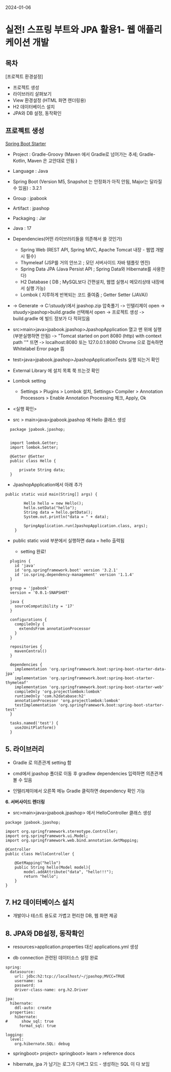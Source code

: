 2024-01-06

# 실전! 스프링 부트와 JPA 활용1- 웹 애플리케이션 개발

**목차**
---
[프로젝트 환경설정]
- 프로젝트 생성
- 라이브러리 살펴보기
- View 환경설정 (HTML 화면 렌더링용)
- H2 데이터베이스 설치
- JPA와 DB 설정, 동작확인


**프로젝트 생성**
---
[Spring Boot Starter](https://start.spring.io/)
- Project : Gradle-Groovy (Maven 에서 Gradle로 넘어가는 추세; Gradle-Kotlin, Maven 은 교안대로 안됨 )
- Language : Java 
- Spring Boot (Version M5, Snapshot 는 안정화가 아직 안됨, Major는 달라질 수 있음) : 3.2.1
- Group : jpabook
- Artifact : jpashop
- Packaging : Jar
- Java : 17

- Dependencies(어떤 라이브러리들을 의존해서 쓸 것인가)
  - Spring Web (REST API, Spring MVC, Apache Tomcat 내장 - 웹앱 개발 시 필수)
  - Thymeleaf (JSP를 거의 안쓰고 ; 모던 서버사이드 자바 템플릿 엔진)
  - Spring Data JPA (Java Persist API ; Spring Data와 Hibernate를 사용한다)
  - H2 Database ( DB ; MySQL보다 간편설치, 웹앱 실행시 메모리상태 내장에서 실행 가능)
  - Lombok ( 지루하게 반복되는 코드 줄여줌 ; Getter Setter (JAVA))

- -> Generate -> C:\stuudy\에서 jpashop.zip 압축풀기 -> 인텔리제이 open -> stuudy>jpashop>build.gradle 선택해서 open -> 프로젝트 생성 -> build.gradle 에 빌드 정보가 다 적혀있음

- src>main>java>jpabook.jpashop>JpashopApplication 열고 맨 위에 실행 (부분실행하면 안됨) -> "Tomcat started on port 8080 (http) with context path ''" 뜨면 -> localhost:8080 또는 127.0.0.1:8080 Chrome 으로 접속하면 Whitelabel Error page 뜸

- test>java>jpabook.jpashop>JpashopApplicationTests 실행 되는거 확인

- External Library 에 설치 목록 쭉 뜨는것 확인

- Lombok setting
  - Settings > Plugins > Lombok 설치, Settings> Compiler > Annotation Processors > Enable Annotation Processing 체크, Apply, Ok 

- <실행 확인>
- src > main>java>jpabook.jpashop 에 Hello 클래스 생성
```
  package jpabook.jpashop;


  import lombok.Getter;
  import lombok.Setter;

  @Getter @Setter
  public class Hello {

      private String data;
  }
```
- JpashopApplication에서 아래 추가
```
public static void main(String[] args) {

		Hello hello = new Hello();
		hello.setData("hello");
		String data = hello.getData();
		System.out.println("data = " + data);

		SpringApplication.run(JpashopApplication.class, args);
	}
```
- public static void 부분에서 실행하면 data = hello 출력됨 

  - setting 완료!

```code
  plugins {
	id 'java'
	id 'org.springframework.boot' version '3.2.1'
	id 'io.spring.dependency-management' version '1.1.4'
  }

  group = 'jpabook'
  version = '0.0.1-SNAPSHOT'

  java {
    sourceCompatibility = '17'
  }

  configurations {
    compileOnly {
      extendsFrom annotationProcessor
    }
  }

  repositories {
    mavenCentral()
  }

  dependencies {
    implementation 'org.springframework.boot:spring-boot-starter-data-jpa'
    implementation 'org.springframework.boot:spring-boot-starter-thymeleaf'
    implementation 'org.springframework.boot:spring-boot-starter-web'
    compileOnly 'org.projectlombok:lombok'
    runtimeOnly 'com.h2database:h2'
    annotationProcessor 'org.projectlombok:lombok'
    testImplementation 'org.springframework.boot:spring-boot-starter-test'
  }

  tasks.named('test') {
    useJUnitPlatform()
  }
```

**5. 라이브러리**
---

- Gradle 로 의존관계 setting 함 

- cmd에서 jpashop 폴더로 이동 후 gradlew dependencies 입력하면 의존관계 볼 수 있음

- 인텔리제이에서 오른쪽 메뉴 Gradle 클릭하면 dependency 확인 가능


**6. 서버사이드 렌더링**

- src>main>java>jpabook.jpashop> 에서 HelloController 클래스 생성

```
package jpabook.jpashop;

import org.springframework.stereotype.Controller;
import org.springframework.ui.Model;
import org.springframework.web.bind.annotation.GetMapping;

@Controller
public class HelloController {

    @GetMapping("hello")
    public String hello(Model model){
        model.addAttribute("data", "hello!!!");
        return "hello";
    }
}
```

**7. H2 데이터베이스 설치**
---

- 개발이나 테스트 용도로 가볍고 편리한 DB, 웹 화면 제공

**8. JPA와 DB설정, 동작확인**
---
- resources>application.properties 대신 applications.yml 생성


- db connection 관련된 데이터소스 설정 완료
```
spring:
  datasource:
    url: jdbc:h2:tcp://localhost/~/jpashop;MVCC=TRUE
    username: sa
    password:
    driver-class-name: org.h2.Driver
```

```
jpa:
  hibernate:
    ddl-auto: create
  properties:
    hibernate:
#      show_sql: true
      format_sql: true
```

```
logging:
  level:
    org.hibernate.SQL: debug
```

- springboot> project> springboot> learn > reference docs 

- hibernate, jpa 가 남기는 로그가 디버그 모드 - 생성하는 SQL 이 다 보임 